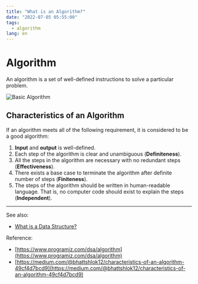 ```yaml
---
title: "What is an Algorithm?"
date: "2022-07-05 05:55:00"
tags: 
  - algorithm
lang: en
---
```


# Algorithm
An algorithm is a set of well-defined instructions to solve a particular problem.

![Basic Algorithm](/images/posts/what-is-an-algorithm/basic-algorithm.png)

## Characteristics of an Algorithm
If an algorithm meets all of the following requirement, it is considered to be a good algorithm:

1. **Input** and **output** is well-defined.
2. Each step of the algorithm is clear and unambiguous (**Definiteness**).
3. All the steps in the algorithm are necessary with no redundant steps (**Effectiveness**).
4. There exists a base case to terminate the algorithm after definite number of steps (**Finiteness**).
5. The steps of the algorithm should be written in human-readable language. That is, no computer code should exist to explain the steps (**Independent**).

---

See also:
- [What is a Data Structure?](./what-is-a-data-structure)

Reference:
- [https://www.programiz.com/dsa/algorithm](https://www.programiz.com/dsa/algorithm)
- [https://medium.com/@bhattshlok12/characteristics-of-an-algorithm-49cf4d7bcd9](https://medium.com/@bhattshlok12/characteristics-of-an-algorithm-49cf4d7bcd9)